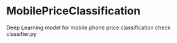 # MobilePriceClassification
Deep Learning model for mobile phone price classification
check classifier.py
